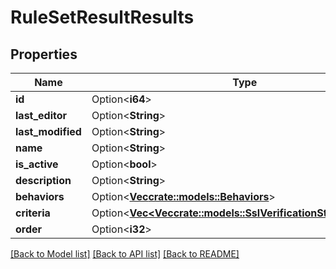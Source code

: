 # RuleSetResultResults

## Properties

Name | Type | Description | Notes
------------ | ------------- | ------------- | -------------
**id** | Option<**i64**> |  | [optional]
**last_editor** | Option<**String**> |  | [optional]
**last_modified** | Option<**String**> |  | [optional]
**name** | Option<**String**> |  | [optional]
**is_active** | Option<**bool**> |  | [optional]
**description** | Option<**String**> |  | [optional]
**behaviors** | Option<[**Vec<crate::models::Behaviors>**](Behaviors.md)> |  | [optional]
**criteria** | Option<[**Vec<Vec<crate::models::SslVerificationStatusCriteria>>**](array.md)> |  | [optional]
**order** | Option<**i32**> |  | [optional]

[[Back to Model list]](../README.md#documentation-for-models) [[Back to API list]](../README.md#documentation-for-api-endpoints) [[Back to README]](../README.md)


